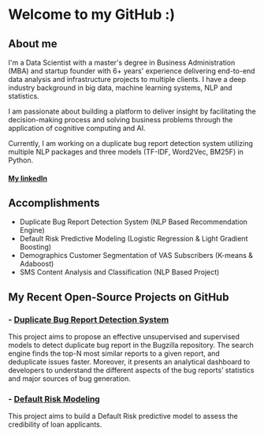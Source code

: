 # Welcome to my GitHub :)

## About me
I'm a Data Scientist with a master's degree in Business Administration (MBA) and startup founder with 6+ years' experience delivering end-to-end data analysis and infrastructure projects to multiple clients. I have a deep industry background in big data, machine learning systems, NLP and statistics.

I am passionate about building a platform to deliver insight by facilitating the decision-making process and solving business problems through the application of cognitive computing and AI.

Currently, I am working on a duplicate bug report detection system utilizing multiple NLP packages and three models (TF-IDF, Word2Vec, BM25F) in Python.

#### [My linkedIn](https://www.linkedin.com/in/ghasemieh/)

## Accomplishments
- Duplicate Bug Report Detection System (NLP Based Recommendation Engine)
- Default Risk Predictive Modeling (Logistic Regression & Light Gradient Boosting)
- Demographics Customer Segmentation of VAS Subscribers (K-means & Adaboost)
- SMS Content Analysis and Classification (NLP Based Project)

## My Recent Open-Source Projects on GitHub

### - [Duplicate Bug Report Detection System](https://ghasemieh.github.io/Duplicated-Bug-Report-Detection-System/)
This project aims to propose an effective unsupervised and supervised models to detect duplicate bug report in the Bugzilla repository. The search engine finds the top-N most similar reports to a given report, and deduplicate issues faster. Moreover, it presents an analytical dashboard to developers to understand the different aspects of the bug reports’ statistics and major sources of bug generation.

### - [Default Risk Modeling](https://github.com/ghasemieh/Default-Risk-Modeling)
This project aims to build a Default Risk predictive model to assess the credibility of loan applicants.
